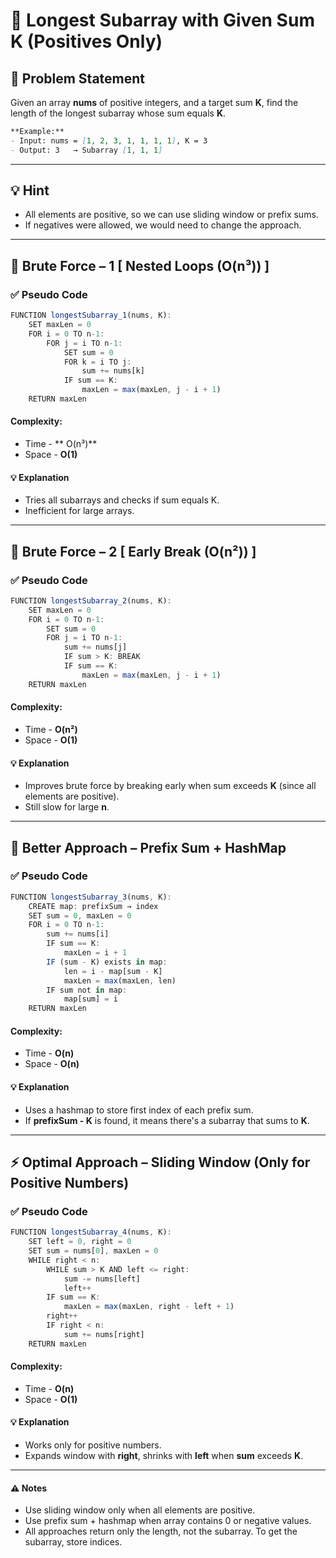 # 📏 Longest Subarray with Given Sum K (Positives Only)

## 🧩 Problem Statement
Given an array **nums** of positive integers, and a target sum **K**, find the length of the longest subarray whose sum equals **K**.

```markdown
**Example:**
- Input: nums = [1, 2, 3, 1, 1, 1, 1], K = 3
- Output: 3   → Subarray [1, 1, 1]
```

---

## 💡 Hint
- All elements are positive, so we can use sliding window or prefix sums.
- If negatives were allowed, we would need to change the approach.

---

## 🧱 Brute Force – 1 [ Nested Loops (O(n³)) ]
### ✅ Pseudo Code
```js
FUNCTION longestSubarray_1(nums, K):
    SET maxLen = 0
    FOR i = 0 TO n-1:
        FOR j = i TO n-1:
            SET sum = 0
            FOR k = i TO j:
                sum += nums[k]
            IF sum == K:
                maxLen = max(maxLen, j - i + 1)
    RETURN maxLen
```
#### Complexity:
- Time - ** O(n³)**
- Space - **O(1)**
#### 💡 Explanation
- Tries all subarrays and checks if sum equals K.
- Inefficient for large arrays.

---

## 🧱 Brute Force – 2 [ Early Break (O(n²)) ]
### ✅ Pseudo Code
```js
FUNCTION longestSubarray_2(nums, K):
    SET maxLen = 0
    FOR i = 0 TO n-1:
        SET sum = 0
        FOR j = i TO n-1:
            sum += nums[j]
            IF sum > K: BREAK
            IF sum == K:
                maxLen = max(maxLen, j - i + 1)
    RETURN maxLen
```
#### Complexity:
- Time - **O(n²)**
- Space - **O(1)**
#### 💡 Explanation
- Improves brute force by breaking early when sum exceeds **K** (since all elements are positive).
- Still slow for large **n**.

---

## 🧠 Better Approach – Prefix Sum + HashMap
### ✅ Pseudo Code
```js
FUNCTION longestSubarray_3(nums, K):
    CREATE map: prefixSum → index
    SET sum = 0, maxLen = 0
    FOR i = 0 TO n-1:
        sum += nums[i]
        IF sum == K:
            maxLen = i + 1
        IF (sum - K) exists in map:
            len = i - map[sum - K]
            maxLen = max(maxLen, len)
        IF sum not in map:
            map[sum] = i
    RETURN maxLen
```
#### Complexity:
- Time - **O(n)**
- Space - **O(n)**
#### 💡 Explanation
- Uses a hashmap to store first index of each prefix sum.
- If **prefixSum - K** is found, it means there's a subarray that sums to **K**.

---

## ⚡ Optimal Approach – Sliding Window (Only for Positive Numbers)
### ✅ Pseudo Code
```js
FUNCTION longestSubarray_4(nums, K):
    SET left = 0, right = 0
    SET sum = nums[0], maxLen = 0
    WHILE right < n:
        WHILE sum > K AND left <= right:
            sum -= nums[left]
            left++
        IF sum == K:
            maxLen = max(maxLen, right - left + 1)
        right++
        IF right < n:
            sum += nums[right]
    RETURN maxLen
```
#### Complexity:
- Time - **O(n)**
- Space - **O(1)**
#### 💡 Explanation
- Works only for positive numbers.
- Expands window with **right**, shrinks with **left** when **sum** exceeds **K**.

---

#### ⚠️ Notes
- Use sliding window only when all elements are positive.
- Use prefix sum + hashmap when array contains 0 or negative values.
- All approaches return only the length, not the subarray. To get the subarray, store indices.